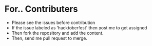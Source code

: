 # For.. Contributers

- Please see the issues before contribution
- If the issue labeled as 'hacktoberfest' then post me to get assigned
- Then fork the repository and add the content.
- Then, send me pull request to merge.

